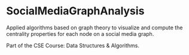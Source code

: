 # SocialMediaGraphAnalysis
Applied algorithms based on graph theory to visualize and compute the centrality properties for each node on a social media graph.

Part of the CSE Course: Data Structures & Algorithms.
